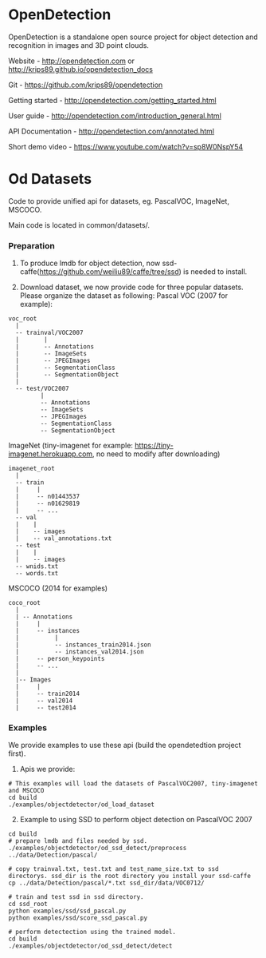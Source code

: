 OpenDetection
=============

OpenDetection is a standalone open source project for object detection and recognition in images and 3D point clouds.

Website - http://opendetection.com or http://krips89.github.io/opendetection_docs

Git - https://github.com/krips89/opendetection

Getting started - http://opendetection.com/getting_started.html

User guide - http://opendetection.com/introduction_general.html

API Documentation - http://opendetection.com/annotated.html

Short demo video - https://www.youtube.com/watch?v=sp8W0NspY54


Od Datasets
=============

Code to provide unified api for datasets, eg. PascalVOC, ImageNet, MSCOCO.

Main code is located in common/datasets/.

### Preparation
1. To produce lmdb for object detection, now ssd-caffe(https://github.com/weiliu89/caffe/tree/ssd) is needed to install.

2. Download dataset, we now provide code for three popular datasets. Please organize the dataset as following:
Pascal VOC (2007 for example):
```Shell
voc_root
  |
  -- trainval/VOC2007
  |       |
  |       -- Annotations
  |       -- ImageSets
  |       -- JPEGImages
  |       -- SegmentationClass
  |       -- SegmentationObject
  |
  -- test/VOC2007
         |
         -- Annotations
         -- ImageSets
         -- JPEGImages
         -- SegmentationClass
         -- SegmentationObject
```


ImageNet (tiny-imagenet for example: https://tiny-imagenet.herokuapp.com, no need to modify after downloading)
```Shell
imagenet_root
  |
  -- train
  |     |
  |     -- n01443537
  |     -- n01629819
  |     -- ...
  -- val
  |    |
  |    -- images
  |    -- val_annotations.txt
  -- test
  |    |
  |    -- images
  -- wnids.txt
  -- words.txt
```

MSCOCO (2014 for examples)
```Shell
coco_root
  |
  | -- Annotations
  |     |
  |     -- instances
  |          |
  |          -- instances_train2014.json
  |          -- instances_val2014.json
  |     -- person_keypoints
  |     -- ...
  |
  |-- Images
  |     |
  |     -- train2014
  |     -- val2014
  |     -- test2014
```


  

### Examples
We provide examples to use these api (build the opendetedtion project first).


1. Apis we provide:
```Shell
# This examples will load the datasets of PascalVOC2007, tiny-imagenet and MSCOCO
cd build
./examples/objectdetector/od_load_dataset
```

2. Example to using SSD to perform object detection on PascalVOC 2007
```Shell
cd build
# prepare lmdb and files needed by ssd.
./examples/objectdetector/od_ssd_detect/preprocess  ../data/Detection/pascal/

# copy trainval.txt, test.txt and test_name_size.txt to ssd directorys. ssd_dir is the root directory you install your ssd-caffe
cp ../data/Detection/pascal/*.txt ssd_dir/data/VOC0712/

# train and test ssd in ssd directory.
cd ssd_root
python examples/ssd/ssd_pascal.py
python examples/ssd/score_ssd_pascal.py

# perform detectection using the trained model.
cd build
./examples/objectdetector/od_ssd_detect/detect
```





